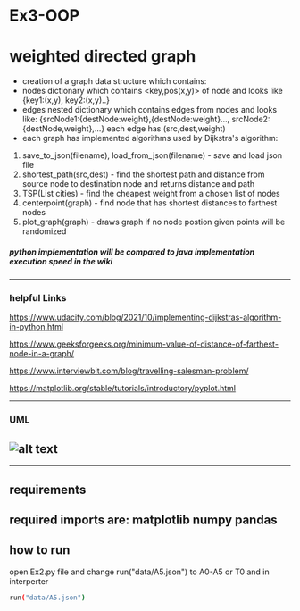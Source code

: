 
# Ex3-OOP
# weighted directed graph


- creation of a graph data structure which contains: 
- nodes dictionary which contains <key,pos(x,y)> of node and looks like {key1:(x,y), key2:(x,y)..}
- edges nested dictionary which contains edges from nodes and looks like:
{srcNode1:{destNode:weight},{destNode:weight}..., srcNode2:{destNode,weight},...} 
each edge has (src,dest,weight)
- each graph has implemented algorithms used by Dijkstra's algorithm: 

1) save_to_json(filename), load_from_json(filename) - save and load json file 
2) shortest_path(src,dest) - find the shortest path and distance from source node to destination node and returns distance and path  
3) TSP(List cities) - find the cheapest weight from a chosen list of nodes
4) centerpoint(graph) - find node that has shortest distances to farthest nodes
5) plot_graph(graph) - draws graph if no node postion given points will be randomized
##### python implementation will be compared to java implementation execution speed in the wiki

-------------

### helpful Links

https://www.udacity.com/blog/2021/10/implementing-dijkstras-algorithm-in-python.html 

https://www.geeksforgeeks.org/minimum-value-of-distance-of-farthest-node-in-a-graph/

https://www.interviewbit.com/blog/travelling-salesman-problem/

https://matplotlib.org/stable/tutorials/introductory/pyplot.html

----
### UML
![alt text](https://i.imgur.com/NuPSZvk.jpeg)
----
----
## requirements
required imports are:
matplotlib
numpy
pandas
----
## how to run
open Ex2.py file and change run("data/A5.json") to A0-A5 or T0 and in interperter
```sh
run("data/A5.json") 
```

